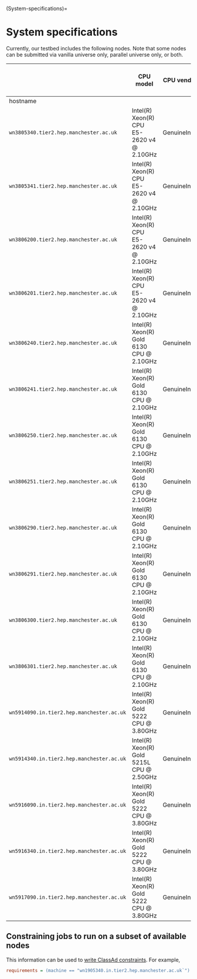 (System-specifications)=
# System specifications

Currently, our testbed includes the following nodes.
Note that some nodes can be submitted via vanilla universe only,
parallel universe only,
or both.

|                                           | CPU model                                 | CPU vendor   | CPU generation | CPU microarchitecture | No. of sockets | Total no. of logical cores | Total no. of physical cores | Total memory (GiB) | Total swap (GiB) | vanilla universe | parallel universe |
| ----------------------------------------- | ----------------------------------------- | ------------ | -------------- | --------------------- | -------------- | -------------------------- | --------------------------- | ------------------ | ---------------- | ---------------- | ----------------- |
| hostname                                  |                                           |              |                |                       |                |                            |                             |                    |                  |                  |                   |
| `wn3805340.tier2.hep.manchester.ac.uk`    | Intel(R) Xeon(R) CPU E5-2620 v4 @ 2.10GHz | GenuineIntel | broadwell      | x86_64_v3             | 2              | 16                         | 16                          | 63                 | 64               | True             | False             |
| `wn3805341.tier2.hep.manchester.ac.uk`    | Intel(R) Xeon(R) CPU E5-2620 v4 @ 2.10GHz | GenuineIntel | broadwell      | x86_64_v3             | 2              | 16                         | 16                          | 63                 | 64               | True             | False             |
| `wn3806200.tier2.hep.manchester.ac.uk`    | Intel(R) Xeon(R) CPU E5-2620 v4 @ 2.10GHz | GenuineIntel | broadwell      | x86_64_v3             | 2              | 32                         | 16                          | 63                 | 64               | False            | True              |
| `wn3806201.tier2.hep.manchester.ac.uk`    | Intel(R) Xeon(R) CPU E5-2620 v4 @ 2.10GHz | GenuineIntel | broadwell      | x86_64_v3             | 2              | 32                         | 16                          | 63                 | 64               | False            | True              |
| `wn3806240.tier2.hep.manchester.ac.uk`    | Intel(R) Xeon(R) Gold 6130 CPU @ 2.10GHz  | GenuineIntel | skylake_avx512 | x86_64_v4             | 2              | 64                         | 32                          | 187                | 64               | True             | True              |
| `wn3806241.tier2.hep.manchester.ac.uk`    | Intel(R) Xeon(R) Gold 6130 CPU @ 2.10GHz  | GenuineIntel | skylake_avx512 | x86_64_v4             | 2              | 64                         | 32                          | 187                | 64               | True             | True              |
| `wn3806250.tier2.hep.manchester.ac.uk`    | Intel(R) Xeon(R) Gold 6130 CPU @ 2.10GHz  | GenuineIntel | skylake_avx512 | x86_64_v4             | 2              | 64                         | 32                          | 187                | 64               | True             | True              |
| `wn3806251.tier2.hep.manchester.ac.uk`    | Intel(R) Xeon(R) Gold 6130 CPU @ 2.10GHz  | GenuineIntel | skylake_avx512 | x86_64_v4             | 2              | 64                         | 32                          | 187                | 64               | True             | True              |
| `wn3806290.tier2.hep.manchester.ac.uk`    | Intel(R) Xeon(R) Gold 6130 CPU @ 2.10GHz  | GenuineIntel | skylake_avx512 | x86_64_v4             | 2              | 64                         | 32                          | 187                | 64               | False            | True              |
| `wn3806291.tier2.hep.manchester.ac.uk`    | Intel(R) Xeon(R) Gold 6130 CPU @ 2.10GHz  | GenuineIntel | skylake_avx512 | x86_64_v4             | 2              | 64                         | 32                          | 187                | 64               | False            | True              |
| `wn3806300.tier2.hep.manchester.ac.uk`    | Intel(R) Xeon(R) Gold 6130 CPU @ 2.10GHz  | GenuineIntel | skylake_avx512 | x86_64_v4             | 2              | 64                         | 32                          | 187                | 64               | False            | True              |
| `wn3806301.tier2.hep.manchester.ac.uk`    | Intel(R) Xeon(R) Gold 6130 CPU @ 2.10GHz  | GenuineIntel | skylake_avx512 | x86_64_v4             | 2              | 64                         | 32                          | 187                | 64               | False            | True              |
| `wn5914090.in.tier2.hep.manchester.ac.uk` | Intel(R) Xeon(R) Gold 5222 CPU @ 3.80GHz  | GenuineIntel | cascadelake    | x86_64_v4             | 2              | 16                         | 8                           | 1511               | 128              | True             | True              |
| `wn5914340.in.tier2.hep.manchester.ac.uk` | Intel(R) Xeon(R) Gold 5215L CPU @ 2.50GHz | GenuineIntel | cascadelake    | x86_64_v4             | 2              | 40                         | 20                          | 3023               | 128              | False            | True              |
| `wn5916090.in.tier2.hep.manchester.ac.uk` | Intel(R) Xeon(R) Gold 5222 CPU @ 3.80GHz  | GenuineIntel | cascadelake    | x86_64_v4             | 2              | 16                         | 8                           | 1511               | 128              | True             | True              |
| `wn5916340.in.tier2.hep.manchester.ac.uk` | Intel(R) Xeon(R) Gold 5222 CPU @ 3.80GHz  | GenuineIntel | cascadelake    | x86_64_v4             | 2              | 16                         | 8                           | 1511               | 128              | True             | True              |
| `wn5917090.in.tier2.hep.manchester.ac.uk` | Intel(R) Xeon(R) Gold 5222 CPU @ 3.80GHz  | GenuineIntel | cascadelake    | x86_64_v4             | 2              | 16                         | 8                           | 1511               | 128              | False            | True              |

## Constraining jobs to run on a subset of available nodes

This information can be used to [write ClassAd constraints](https://htcondor.readthedocs.io/en/latest/man-pages/condor_submit.html#requirements).
For example,

```ini
requirements = (machine == "wn1905340.in.tier2.hep.manchester.ac.uk`") || (machine == "wn5914090.in.tier2.hep.manchester.ac.uk`") || (machine == "wn5916090.in.tier2.hep.manchester.ac.uk`") || (machine == "wn5916340.in.tier2.hep.manchester.ac.uk`") || (machine == "wn5914340.in.tier2.hep.manchester.ac.uk`") || (machine == "wn5917090.in.tier2.hep.manchester.ac.uk`")
```
